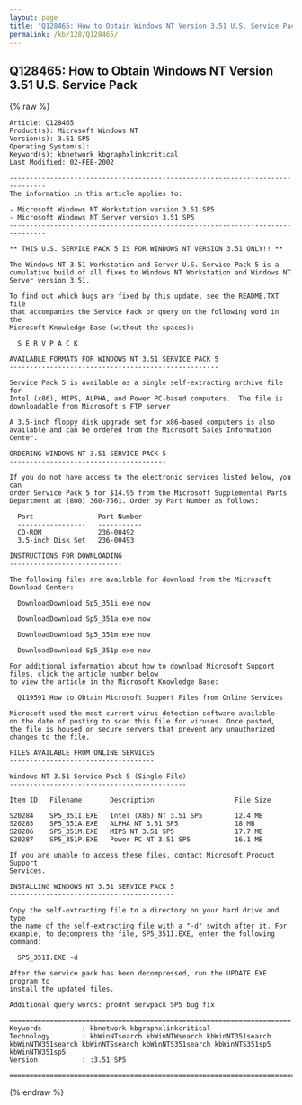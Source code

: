 ```yaml
---
layout: page
title: "Q128465: How to Obtain Windows NT Version 3.51 U.S. Service Pack"
permalink: /kb/128/Q128465/
---
```


## Q128465: How to Obtain Windows NT Version 3.51 U.S. Service Pack

{% raw %}

	Article: Q128465
	Product(s): Microsoft Windows NT
	Version(s): 3.51 SP5
	Operating System(s): 
	Keyword(s): kbnetwork kbgraphxlinkcritical
	Last Modified: 02-FEB-2002
	
	-------------------------------------------------------------------------------
	The information in this article applies to:
	
	- Microsoft Windows NT Workstation version 3.51 SP5 
	- Microsoft Windows NT Server version 3.51 SP5 
	-------------------------------------------------------------------------------
	
	** THIS U.S. SERVICE PACK 5 IS FOR WINDOWS NT VERSION 3.51 ONLY!! **
	
	The Windows NT 3.51 Workstation and Server U.S. Service Pack 5 is a
	cumulative build of all fixes to Windows NT Workstation and Windows NT
	Server version 3.51.
	
	To find out which bugs are fixed by this update, see the README.TXT file
	that accompanies the Service Pack or query on the following word in the
	Microsoft Knowledge Base (without the spaces):
	
	  S E R V P A C K
	
	AVAILABLE FORMATS FOR WINDOWS NT 3.51 SERVICE PACK 5
	----------------------------------------------------
	
	Service Pack 5 is available as a single self-extracting archive file for
	Intel (x86), MIPS, ALPHA, and Power PC-based computers.  The file is
	downloadable from Microsoft's FTP server
	
	A 3.5-inch floppy disk upgrade set for x86-based computers is also
	available and can be ordered from the Microsoft Sales Information Center.
	
	ORDERING WINDOWS NT 3.51 SERVICE PACK 5
	---------------------------------------
	
	If you do not have access to the electronic services listed below, you can
	order Service Pack 5 for $14.95 from the Microsoft Supplemental Parts
	Department at (800) 360-7561. Order by Part Number as follows:
	
	  Part                Part Number
	  -----------------   -----------
	  CD-ROM              236-00492
	  3.5-inch Disk Set   236-00493
	
	INSTRUCTIONS FOR DOWNLOADING
	----------------------------
	
	The following files are available for download from the Microsoft
	Download Center:
	
	  DownloadDownload Sp5_351i.exe now
	
	  DownloadDownload Sp5_351a.exe now
	
	  DownloadDownload Sp5_351m.exe now
	
	  DownloadDownload Sp5_351p.exe now
	
	For additional information about how to download Microsoft Support
	files, click the article number below 
	to view the article in the Microsoft Knowledge Base:
	
	  Q119591 How to Obtain Microsoft Support Files from Online Services
	
	Microsoft used the most current virus detection software available 
	on the date of posting to scan this file for viruses. Once posted, 
	the file is housed on secure servers that prevent any unauthorized 
	changes to the file.
	
	FILES AVAILABLE FROM ONLINE SERVICES
	------------------------------------
	
	Windows NT 3.51 Service Pack 5 (Single File)
	--------------------------------------------
	
	Item ID   Filename       Description                    File Size
	
	S20284    SP5_351I.EXE   Intel (X86) NT 3.51 SP5        12.4 MB
	S20285    SP5_351A.EXE   ALPHA NT 3.51 SP5              18 MB
	S20286    SP5_351M.EXE   MIPS NT 3.51 SP5               17.7 MB
	S20287    SP5_351P.EXE   Power PC NT 3.51 SP5           16.1 MB
	
	If you are unable to access these files, contact Microsoft Product Support
	Services.
	
	INSTALLING WINDOWS NT 3.51 SERVICE PACK 5
	-----------------------------------------
	
	Copy the self-extracting file to a directory on your hard drive and type
	the name of the self-extracting file with a "-d" switch after it. For
	example, to decompress the file, SP5_351I.EXE, enter the following command:
	
	  SP5_351I.EXE -d
	
	After the service pack has been decompressed, run the UPDATE.EXE program to
	install the updated files.
	
	Additional query words: prodnt servpack SP5 bug fix
	
	======================================================================
	Keywords          : kbnetwork kbgraphxlinkcritical 
	Technology        : kbWinNTsearch kbWinNTWsearch kbWinNT351search kbWinNTW351search kbWinNTSsearch kbWinNTS351search kbWinNTS351sp5 kbWinNTW351sp5
	Version           : :3.51 SP5
	
	=============================================================================
	

{% endraw %}
